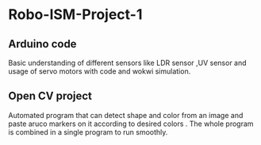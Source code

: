 # Robo-ISM-Project-1

## Arduino code
Basic understanding of different sensors like LDR sensor ,UV sensor
and usage of servo motors with code and wokwi simulation.

## Open CV project
Automated program that can detect shape and color from an image and paste aruco markers on it according to desired colors .
The whole program is combined in a single program to run smoothly.
